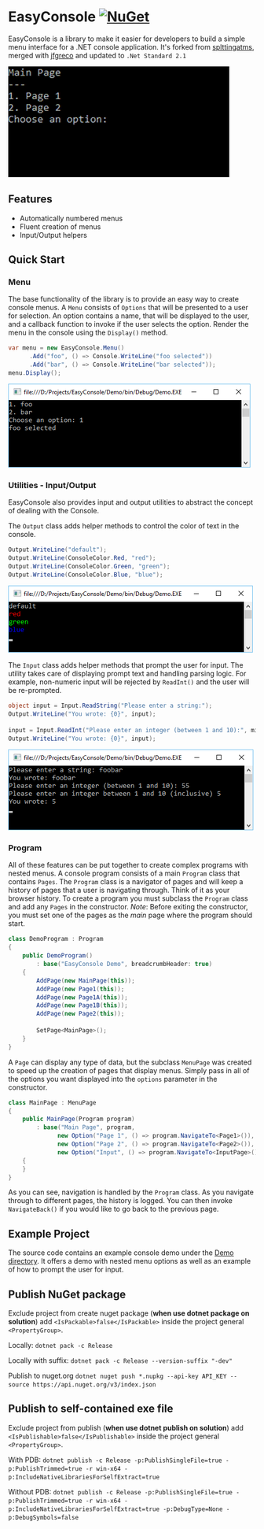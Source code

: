 # EasyConsole [![NuGet][nuget-package-shield-url]][nuget-package-url]

EasyConsole is a library to make it easier for developers to build a simple menu interface for a .NET console application. It's forked from [splttingatms](https://github.com/splttingatms/EasyConsole), merged with [jfgreco](https://github.com/jfgreco/EasyConsole) and updated to `.Net Standard 2.1`


![Program Demo](https://github.com/szczepix/EasyConsole/raw/master/docs/images/program-demo.gif)

## Features

* Automatically numbered menus
* Fluent creation of menus
* Input/Output helpers

## Quick Start

### Menu

The base functionality of the library is to provide an easy way to create console menus. A `Menu` consists of `Options` that will be presented to a user for selection. An option contains a name, that will be displayed to the user, and a callback function to invoke if the user selects the option. Render the menu in the console using the `Display()` method.

```c#
var menu = new EasyConsole.Menu()
      .Add("foo", () => Console.WriteLine("foo selected"))
      .Add("bar", () => Console.WriteLine("bar selected"));
menu.Display();
```

![Menu Demo][menu-demo-png]

### Utilities - Input/Output

EasyConsole also provides input and output utilities to abstract the concept of dealing with the Console.

The `Output` class adds helper methods to control the color of text in the console.

```c#
Output.WriteLine("default");
Output.WriteLine(ConsoleColor.Red, "red");
Output.WriteLine(ConsoleColor.Green, "green");
Output.WriteLine(ConsoleColor.Blue, "blue");
```

![Output Utility Demo][output-utility-demo-png]

The `Input` class adds helper methods that prompt the user for input. The utility takes care of displaying prompt text and handling parsing logic. For example, non-numeric input will be rejected by `ReadInt()` and the user will be re-prompted.

```c#
object input = Input.ReadString("Please enter a string:");
Output.WriteLine("You wrote: {0}", input);

input = Input.ReadInt("Please enter an integer (between 1 and 10):", min: 1, max: 10);
Output.WriteLine("You wrote: {0}", input);
```

![Input Utility Demo][input-utility-demo-png]

### Program

All of these features can be put together to create complex programs with nested menus. A console program consists of a main `Program` class that contains `Pages`. The `Program` class is a navigator of pages and will keep a history of pages that a user is navigating through. Think of it as your browser history. To create a program you must subclass the `Program` class and add any `Pages` in the constructor. _Note_: Before exiting the constructor, you must set one of the pages as the _main_ page where the program should start.

```c#
class DemoProgram : Program
{
    public DemoProgram()
        : base("EasyConsole Demo", breadcrumbHeader: true)
    {
        AddPage(new MainPage(this));
        AddPage(new Page1(this));
        AddPage(new Page1A(this));
        AddPage(new Page1B(this));
        AddPage(new Page2(this));

        SetPage<MainPage>();
    }
}
```

A `Page` can display any type of data, but the subclass `MenuPage` was created to speed up the creation of pages that display menus. Simply pass in all of the options you want displayed into the `options` parameter in the constructor.

```c#
class MainPage : MenuPage
{
    public MainPage(Program program)
        : base("Main Page", program,
              new Option("Page 1", () => program.NavigateTo<Page1>()),
              new Option("Page 2", () => program.NavigateTo<Page2>()),
              new Option("Input", () => program.NavigateTo<InputPage>()))
    {
    }
}
```

As you can see, navigation is handled by the `Program` class. As you navigate through to different pages, the history is logged. You can then invoke `NavigateBack()` if you would like to go back to the previous page.

## Example Project

The source code contains an example console demo under the [Demo directory](https://github.com/szczepix/EasyConsole/tree/master/szczepix.EasyConsole.Demo). It offers a demo with nested menu options as well as an example of how to prompt the user for input.

## Publish NuGet package

Exclude project from create nuget package (__when use dotnet package on solution__) add `<IsPackable>false</IsPackable>` inside the project general `<PropertyGroup>`.

Locally: `dotnet pack -c Release`

Locally with suffix: `dotnet pack -c Release --version-suffix "-dev"`

Publish to nuget.org `dotnet nuget push *.nupkg --api-key API_KEY --source https://api.nuget.org/v3/index.json`

## Publish to self-contained exe file

Exclude project from publish (__when use dotnet publish on solution__) add `<IsPublishable>false</IsPublishable>` inside the project general `<PropertyGroup>`.

With PDB: `dotnet publish -c Release -p:PublishSingleFile=true -p:PublishTrimmed=true -r win-x64 -p:IncludeNativeLibrariesForSelfExtract=true`

Without PDB: `dotnet publish -c Release -p:PublishSingleFile=true -p:PublishTrimmed=true -r win-x64 -p:IncludeNativeLibrariesForSelfExtract=true -p:DebugType=None -p:DebugSymbols=false`

[menu-demo-png]: https://github.com/szczepix/EasyConsole/raw/master/docs/images/menu-demo.png
[output-utility-demo-png]: https://github.com/szczepix/EasyConsole/raw/master/docs/images/output-utility-demo.png
[input-utility-demo-png]: https://github.com/szczepix/EasyConsole/raw/master/docs/images/input-utility-demo.png
[nuget-package-shield-url]: https://img.shields.io/nuget/v/szczepix.EasyConsole.svg
[nuget-package-url]: https://www.nuget.org/packages/szczepix.EasyConsole/